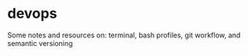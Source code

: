 # devops
Some notes and resources on: terminal, bash profiles, git workflow, and semantic versioning
